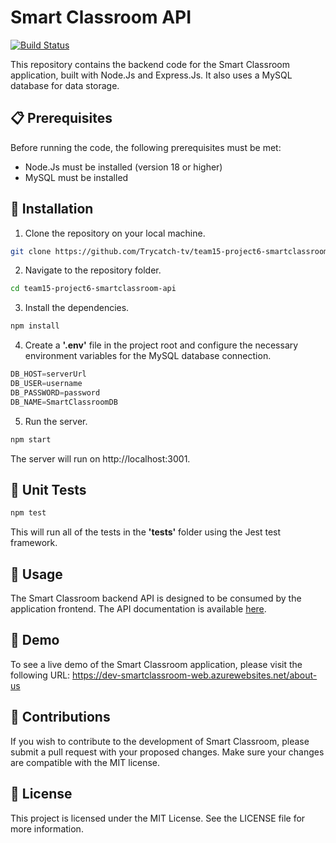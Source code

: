 # Smart Classroom API
[![Build Status](https://dev.azure.com/LuisLopezOrg/SmartClassroom/_apis/build/status%2FBuild%20SmartClassroom%20API%20-%20DEV?branchName=develop)](https://dev.azure.com/LuisLopezOrg/SmartClassroom/_build/latest?definitionId=2&branchName=develop)

This repository contains the backend code for the Smart Classroom application, built with Node.Js and Express.Js. It also uses a MySQL database for data storage.

## 📋 Prerequisites
Before running the code, the following prerequisites must be met:

- Node.Js must be installed (version 18 or higher)
- MySQL must be installed

## 🚀 Installation
1. Clone the repository on your local machine.
```sh
git clone https://github.com/Trycatch-tv/team15-project6-smartclassroom-api.git
```

2. Navigate to the repository folder.
```sh
cd team15-project6-smartclassroom-api
```

3. Install the dependencies.
```sh
npm install
```

4. Create a **'.env'** file in the project root and configure the necessary environment variables for the MySQL database connection.
```javascript
DB_HOST=serverUrl
DB_USER=username
DB_PASSWORD=password
DB_NAME=SmartClassroomDB
```

5. Run the server.
```sh
npm start
```

The server will run on http://localhost:3001.

## 🔬 Unit Tests
```sh
npm test
```
This will run all of the tests in the **'tests'** folder using the Jest test framework.

## 📖 Usage
The Smart Classroom backend API is designed to be consumed by the application frontend. The API documentation is available [here](https://docs.google.com/document/d/1w90BNus2SGBJtNl7b1vn-wyo6W5a8GFgv5v3kku4Qeg/edit?usp=sharing).

## 🎉 Demo
To see a live demo of the Smart Classroom application, please visit the following URL:
https://dev-smartclassroom-web.azurewebsites.net/about-us

## 🤝 Contributions
If you wish to contribute to the development of Smart Classroom, please submit a pull request with your proposed changes. Make sure your changes are compatible with the MIT license.

## 📝 License
This project is licensed under the MIT License. See the LICENSE file for more information.
